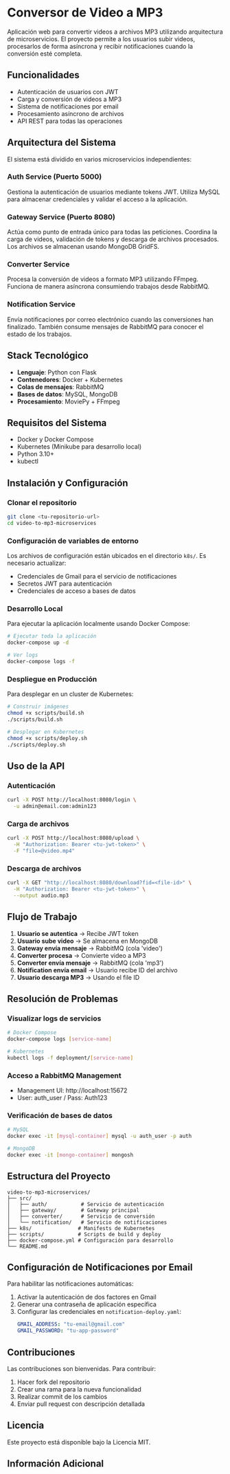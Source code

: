 # Conversor de Video a MP3

Aplicación web para convertir videos a archivos MP3 utilizando arquitectura de microservicios. El proyecto permite a los usuarios subir videos, procesarlos de forma asíncrona y recibir notificaciones cuando la conversión esté completa.

## Funcionalidades

- Autenticación de usuarios con JWT
- Carga y conversión de videos a MP3
- Sistema de notificaciones por email
- Procesamiento asíncrono de archivos
- API REST para todas las operaciones

## Arquitectura del Sistema

El sistema está dividido en varios microservicios independientes:

### Auth Service (Puerto 5000)
Gestiona la autenticación de usuarios mediante tokens JWT. Utiliza MySQL para almacenar credenciales y validar el acceso a la aplicación.

### Gateway Service (Puerto 8080) 
Actúa como punto de entrada único para todas las peticiones. Coordina la carga de videos, validación de tokens y descarga de archivos procesados. Los archivos se almacenan usando MongoDB GridFS.

### Converter Service
Procesa la conversión de videos a formato MP3 utilizando FFmpeg. Funciona de manera asíncrona consumiendo trabajos desde RabbitMQ.

### Notification Service
Envía notificaciones por correo electrónico cuando las conversiones han finalizado. También consume mensajes de RabbitMQ para conocer el estado de los trabajos.

## Stack Tecnológico

- **Lenguaje**: Python con Flask
- **Contenedores**: Docker + Kubernetes
- **Colas de mensajes**: RabbitMQ
- **Bases de datos**: MySQL, MongoDB
- **Procesamiento**: MoviePy + FFmpeg

## Requisitos del Sistema

- Docker y Docker Compose
- Kubernetes (Minikube para desarrollo local)
- Python 3.10+
- kubectl

## Instalación y Configuración

### Clonar el repositorio
```bash
git clone <tu-repositorio-url>
cd video-to-mp3-microservices
```

### Configuración de variables de entorno
Los archivos de configuración están ubicados en el directorio `k8s/`. Es necesario actualizar:
- Credenciales de Gmail para el servicio de notificaciones
- Secretos JWT para autenticación
- Credenciales de acceso a bases de datos

### Desarrollo Local
Para ejecutar la aplicación localmente usando Docker Compose:
```bash
# Ejecutar toda la aplicación
docker-compose up -d

# Ver logs
docker-compose logs -f
```

### Despliegue en Producción
Para desplegar en un cluster de Kubernetes:
```bash
# Construir imágenes
chmod +x scripts/build.sh
./scripts/build.sh

# Desplegar en Kubernetes
chmod +x scripts/deploy.sh
./scripts/deploy.sh
```

## Uso de la API

### Autenticación
```bash
curl -X POST http://localhost:8080/login \
  -u admin@email.com:admin123
```

### Carga de archivos
```bash
curl -X POST http://localhost:8080/upload \
  -H "Authorization: Bearer <tu-jwt-token>" \
  -F "file=@video.mp4"
```

### Descarga de archivos
```bash
curl -X GET "http://localhost:8080/download?fid=<file-id>" \
  -H "Authorization: Bearer <tu-jwt-token>" \
  --output audio.mp3
```

## Flujo de Trabajo

1. **Usuario se autentica** → Recibe JWT token
2. **Usuario sube video** → Se almacena en MongoDB
3. **Gateway envía mensaje** → RabbitMQ (cola 'video')
4. **Converter procesa** → Convierte video a MP3
5. **Converter envía mensaje** → RabbitMQ (cola 'mp3')
6. **Notification envía email** → Usuario recibe ID del archivo
7. **Usuario descarga MP3** → Usando el file ID

## Resolución de Problemas

### Visualizar logs de servicios
```bash
# Docker Compose
docker-compose logs [service-name]

# Kubernetes
kubectl logs -f deployment/[service-name]
```

### Acceso a RabbitMQ Management
- Management UI: http://localhost:15672
- User: auth_user / Pass: Auth123

### Verificación de bases de datos
```bash
# MySQL
docker exec -it [mysql-container] mysql -u auth_user -p auth

# MongoDB
docker exec -it [mongo-container] mongosh
```

## Estructura del Proyecto

```
video-to-mp3-microservices/
├── src/
│   ├── auth/           # Servicio de autenticación
│   ├── gateway/        # Gateway principal
│   ├── converter/      # Servicio de conversión
│   └── notification/   # Servicio de notificaciones
├── k8s/               # Manifests de Kubernetes
├── scripts/           # Scripts de build y deploy
├── docker-compose.yml # Configuración para desarrollo
└── README.md
```

## Configuración de Notificaciones por Email

Para habilitar las notificaciones automáticas:

1. Activar la autenticación de dos factores en Gmail
2. Generar una contraseña de aplicación específica
3. Configurar las credenciales en `notification-deploy.yaml`:
   ```yaml
   GMAIL_ADDRESS: "tu-email@gmail.com"
   GMAIL_PASSWORD: "tu-app-password"
   ```

## Contribuciones

Las contribuciones son bienvenidas. Para contribuir:

1. Hacer fork del repositorio
2. Crear una rama para la nueva funcionalidad
3. Realizar commit de los cambios
4. Enviar pull request con descripción detallada

## Licencia

Este proyecto está disponible bajo la Licencia MIT.

## Información Adicional
